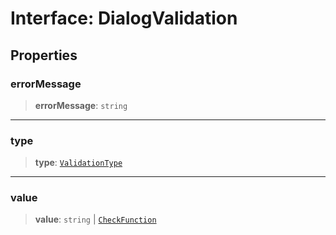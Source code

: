 # Interface: DialogValidation

## Properties

### errorMessage

> **errorMessage**: `string`

***

### type

> **type**: [`ValidationType`](/api/structures/Dialog/enumerations/ValidationType.md)

***

### value

> **value**: `string` \| [`CheckFunction`](/api/structures/Dialog/type-aliases/CheckFunction.md)
